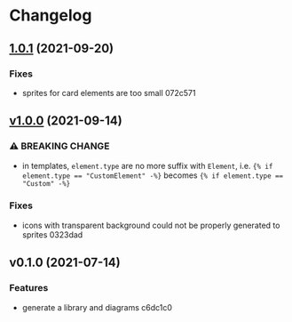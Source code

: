 # Changelog

## [1.0.1](https://github.com/tmorin/plantuml-generator/compare/v1.0.0...v1.0.1) (2021-09-20)

### Fixes

* sprites for card elements are too small 072c571


## [v1.0.0](https://github.com/tmorin/plantuml-generator/compare/v0.1.0...v1.0.0) (2021-09-14)

### ⚠ BREAKING CHANGE

* in templates, `element.type` are no more suffix with `Element`, i.e. `{% if element.type == "CustomElement" -%}` becomes `{% if element.type == "Custom" -%}`

### Fixes

* icons with transparent background could not be properly generated to sprites 0323dad


## v0.1.0 (2021-07-14)

### Features

* generate a library and diagrams c6dc1c0



